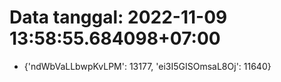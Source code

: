 # Data tanggal: 2022-11-09 13:58:55.684098+07:00

* {'ndWbVaLLbwpKvLPM': 13177, 'ei3I5GISOmsaL8Oj': 11640}
